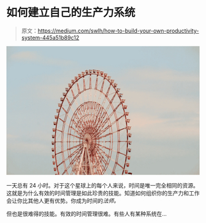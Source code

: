 # 如何建立自己的生产力系统

> 原文：<https://medium.com/swlh/how-to-build-your-own-productivity-system-445a51b89c12>

![](img/f1f3f65788d0e18c23a379fe3f44cabe.png)

一天总有 24 小时。对于这个星球上的每个人来说，时间是唯一完全相同的资源。这就是为什么有效的时间管理是如此珍贵的技能。知道如何组织你的生产力和工作会让你比其他人更有优势。你成为时间的*法师。*

但也是很难得的技能。有效的时间管理很难。有些人有某种系统在…